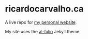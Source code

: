 # ricardocarvalho.ca

A live repo for [my personal website](https://ricardocarvalho.ca).

My site uses the [al-folio](https://alshedivat.github.io/al-folio/) Jekyll theme. 